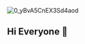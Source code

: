 
![0_yBvA5CnEX3Sd4aod](https://github.com/user-attachments/assets/baabe117-a7df-4d44-b4b0-8b597c417800)

## Hi Everyone 👋

<!--
**anushreeghosh123/anushreeghosh123** is a ✨ _special_ ✨ repository because its `README.md` (this file) appears on your GitHub profile.

Here are some ideas to get you started:

- 🔭 I’m currently working on ...
- 🌱 I’m currently learning ...
- 👯 I’m looking to collaborate on ...
- 🤔 I’m looking for help with ...
- 💬 Ask me about ...
- 📫 How to reach me: ...
- 😄 Pronouns: ...
- ⚡ Fun fact: ...
-->
